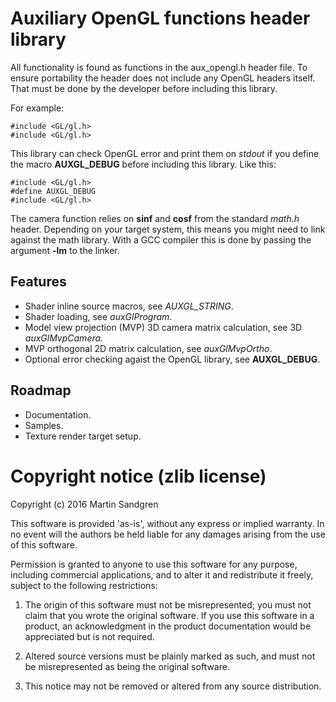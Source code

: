 # Auxiliary OpenGL functions header library

All functionality is found as functions in the aux_opengl.h header file. To
ensure portability the header does not include any OpenGL headers itself. That
must be done by the developer before including this library.

For example:
```
#include <GL/gl.h>
#include <GL/gl.h>
```

This library can check OpenGL error and print them on *stdout* if you define the
macro **AUXGL_DEBUG** before including this library. Like this:
```
#include <GL/gl.h>
#define AUXGL_DEBUG
#include <GL/gl.h>
```

The camera function relies on **sinf** and **cosf** from the standard *math.h*
header. Depending on your target system, this means you might need to link
against the math library. With a GCC compiler this is done by passing the
argument **-lm** to the linker.

## Features
 * Shader inline source macros, see *AUXGL_STRING*.
 * Shader loading, see *auxGlProgram*.
 * Model view projection (MVP) 3D camera matrix calculation, see 3D
   *auxGlMvpCamera*.
 * MVP orthogonal 2D matrix calculation, see *auxGlMvpOrtho*.
 * Optional error checking agaist the OpenGL library, see **AUXGL_DEBUG**.

## Roadmap
 * Documentation.
 * Samples.
 * Texture render target setup.

# Copyright notice (zlib license)
Copyright (c) 2016 Martin Sandgren

This software is provided 'as-is', without any express or implied warranty. In
no event will the authors be held liable for any damages arising from the use of
this software.

Permission is granted to anyone to use this software for any purpose, including
commercial applications, and to alter it and redistribute it freely, subject to
the following restrictions:

 1. The origin of this software must not be misrepresented; you must not claim
	that you wrote the original software. If you use this software in a product,
	an acknowledgment in the product documentation would be appreciated but is
	not required.

 2. Altered source versions must be plainly marked as such, and must not be
	misrepresented as being the original software.

 3. This notice may not be removed or altered from any source distribution.

